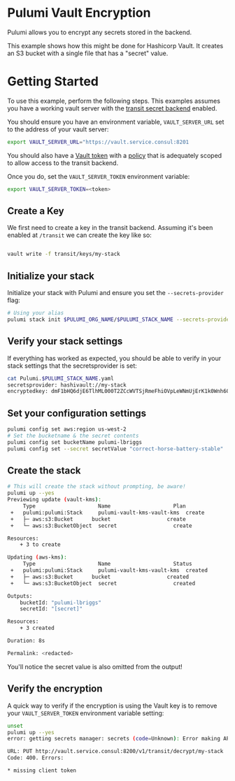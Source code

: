 # Pulumi Vault Encryption

Pulumi allows you to encrypt any secrets stored in the backend.

This example shows how this might be done for Hashicorp Vault. It creates an S3 bucket with a single file that has a "secret" value.

# Getting Started

To use this example, perform the following steps. This examples assumes you have a working vault server with the [transit secret backend](https://www.vaultproject.io/docs/secrets/transit) enabled.

You should ensure you have an environment variable, `VAULT_SERVER_URL` set to the address of your vault server:

```bash
export VAULT_SERVER_URL="https://vault.service.consul:8201
```

You should also have a [Vault token](https://www.vaultproject.io/docs/concepts/tokens) with a [policy](https://www.vaultproject.io/docs/concepts/policies) that is adequately scoped to allow access to the transit backend.

Once you do, set the `VAULT_SERVER_TOKEN` environment variable:

```bash
export VAULT_SERVER_TOKEN=<token>
```

## Create a Key

We first need to create a key in the transit backend. Assuming it's been enabled at `/transit` we can create the key like so:

```bash

vault write -f transit/keys/my-stack
```

## Initialize your stack

Initialize your stack with Pulumi and ensure you set the `--secrets-provider` flag:

```bash
# Using your alias
pulumi stack init $PULUMI_ORG_NAME/$PULUMI_STACK_NAME --secrets-provider="hashivault://my-stack"

```

## Verify your stack settings

If everything has worked as expected, you should be able to verify in your stack settings that the secretsprovider is set:

```bash
cat Pulumi.$PULUMI_STACK_NAME.yaml
secretsprovider: hashivault://my-stack
encryptedkey: dmF1bHQ6djE6TlhML000T2ZCcWVTSjRmeFhiOVpLeWNmUjErK1k0Wnh6QVhTQm56TXBvZ0dyL2RCQUdEcUFBTHdDUHNIMW8yQkxrVVJNdlNDeDdtbUd2WG0=
```

## Set your configuration settings

```bash
pulumi config set aws:region us-west-2
# Set the bucketname & the secret contents
pulumi config set bucketName pulumi-lbriggs
pulumi config set --secret secretValue "correct-horse-battery-stable"
```

## Create the stack

```bash
# This will create the stack without prompting, be aware!
pulumi up --yes
Previewing update (vault-kms):
     Type                    Name                    Plan
 +   pulumi:pulumi:Stack     pulumi-vault-kms-vault-kms  create
 +   ├─ aws:s3:Bucket      bucket                  create
 +   └─ aws:s3:BucketObject  secret                  create

Resources:
    + 3 to create

Updating (aws-kms):
     Type                    Name                    Status
 +   pulumi:pulumi:Stack     pulumi-vault-kms-vault-kms  created
 +   ├─ aws:s3:Bucket      bucket                  created
 +   └─ aws:s3:BucketObject  secret                  created

Outputs:
    bucketId: "pulumi-lbriggs"
    secretId: "[secret]"

Resources:
    + 3 created

Duration: 8s

Permalink: <redacted>
```

You'll notice the secret value is also omitted from the output!

## Verify the encryption

A quick way to verify if the encryption is using the Vault key is to remove your `VAULT_SERVER_TOKEN` environment variable setting:

```bash
unset
pulumi up --yes
error: getting secrets manager: secrets (code=Unknown): Error making API request.

URL: PUT http://vault.service.consul:8200/v1/transit/decrypt/my-stack
Code: 400. Errors:

* missing client token
```
